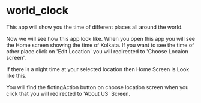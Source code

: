 # world_clock
 This app will show you the time of different places all around the world.

Now we will see how this app look like.
When you open this app you will see the Home screen showing the time of Kolkata.
If you want to see the time of other place click on 'Edit Location' you will redirected to 'Choose Locaion screen'.

If there is a night time at your selected location then Home Screen is Look like this.

You will find the flotingAction button on choose location screen when you click that you will redirected to 'About US' Screen. 



